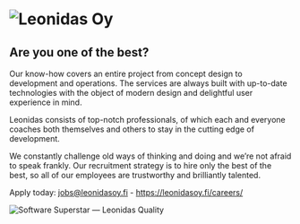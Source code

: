 # ![Leonidas Oy](https://leonidasoy.fi/wp-content/uploads/2016/10/leo_logo_pieni.png "Leonidas Oy")

## Are you one of the best?

Our know-how covers an entire project from concept design to development and operations. The services are always built with up-to-date technologies with the object of modern design and delightful user experience in mind.

Leonidas consists of top-notch professionals, of which each and everyone coaches both themselves and others to stay in the cutting edge of development.

We constantly challenge old ways of thinking and doing and we’re not afraid to speak frankly. Our recruitment strategy is to hire only the best of the best, so all of our employees are trustworthy and brilliantly talented.

Apply today:
jobs@leonidasoy.fi - https://leonidasoy.fi/careers/

![Software Superstar — Leonidas Quality](https://leonidasoy.fi/wp-content/uploads/2016/10/leo_badge_pieni.png "Software Superstar — Leonidas Quality")
